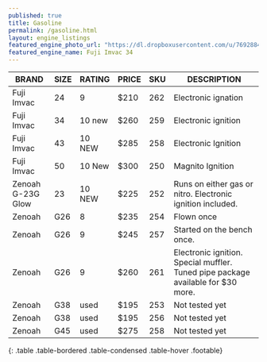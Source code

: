 ```yaml
---
published: true
title: Gasoline
permalink: /gasoline.html
layout: engine_listings
featured_engine_photo_url: "https://dl.dropboxusercontent.com/u/76928840/Website%20Photos/featured/gas.jpg"
featured_engine_name: Fuji Imvac 34
---
```


BRAND              |  SIZE   |  RATING  |  PRICE  |  SKU   |   DESCRIPTION
-------------------|---------|----------|---------|--------|---------------------
Fuji Imvac         | 24      | 9        | $210    | 262    | Electronic ignation                                         
Fuji Imvac         | 34      | 10 new   | $260    | 259    | Electronic ignition                                  
Fuji Imvac         | 43      | 10 NEW   | $285    | 258    | Electronic Ignition
Fuji Imvac         | 50      | 10 New   | $300    | 250    | Magnito Ignition                                                                                 
Zenoah G-23G Glow  | 23      | 10 NEW   | $225    | 252    | Runs on either gas or nitro.  Electronic ignition included.
Zenoah             | G26     | 8        | $235    | 254    | Flown once
Zenoah             | G26     | 9        | $245    | 257    | Started on the bench once.
Zenoah             | G26     | 9        | $260    | 261    | Electronic ignition. Special muffler. Tuned pipe package available for $30 more.                                          
Zenoah             | G38     | used     | $195    | 253    | Not tested yet
Zenoah             | G38     | used     | $195    | 256    | Not tested yet
Zenoah             | G45     | used     | $275    | 258    | Not tested yet                                          
{: .table .table-bordered .table-condensed .table-hover .footable}
